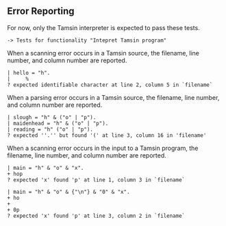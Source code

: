 Error Reporting
---------------

For now, only the Tamsin interpreter is expected to pass these tests.

    -> Tests for functionality "Intepret Tamsin program"

When a scanning error occurs in a Tamsin source, the filename, line number,
and column number are reported.

    | hello = "h".
    |     %
    ? expected identifiable character at line 2, column 5 in `filename`

When a parsing error occurs in a Tamsin source, the filename, line number,
and column number are reported.

    | slough = "h" & ("o" | "p").
    | maidenhead = "h" & ("o" | "p").
    | reading = "h" ("o" | "p").
    ? expected ''.'' but found '(' at line 3, column 16 in 'filename'

When a scanning error occurs in the input to a Tamsin program, the filename,
line number, and column number are reported.

    | main = "h" & "o" & "x".
    + hop
    ? expected 'x' found 'p' at line 1, column 3 in `filename`

    | main = "h" & "o" & {"\n"} & "0" & "x".
    + ho
    + 
    + 0p
    ? expected 'x' found 'p' at line 3, column 2 in `filename`
